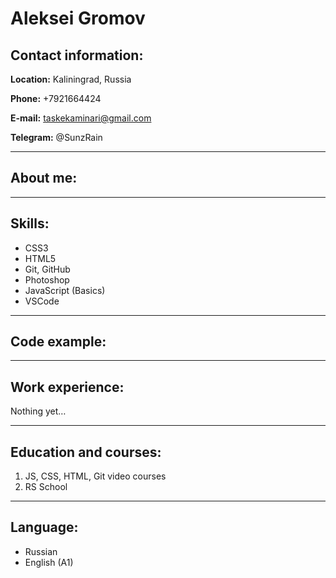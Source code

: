 # Aleksei Gromov
## Contact information:
**Location:** Kaliningrad, Russia

**Phone:** +7921664424

**E-mail:** taskekaminari@gmail.com

**Telegram:** @SunzRain

---

## About me: 

---
## Skills: 
 
* CSS3
* HTML5
* Git, GitHub
* Photoshop
* JavaScript (Basics)
* VSCode
---
## Code example:


---
## Work experience:
Nothing yet…

---
## Education and courses:

1. JS, CSS, HTML, Git video courses
2. RS School

---
## Language:
* Russian
* English (A1)